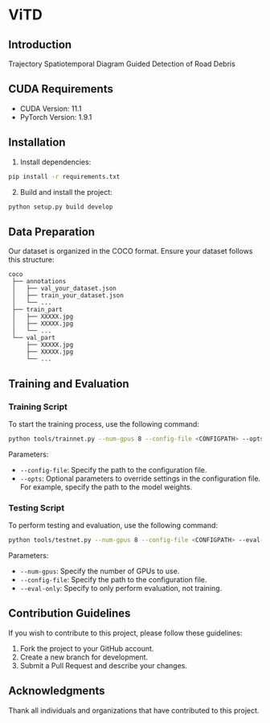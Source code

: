 
# ViTD
## Introduction
Trajectory Spatiotemporal Diagram Guided Detection of Road Debris
## CUDA Requirements
- CUDA Version: 11.1
- PyTorch Version: 1.9.1
## Installation

1. Install dependencies:
```bash
pip install -r requirements.txt
```
2. Build and install the project:
```bash
python setup.py build develop
```
## Data Preparation
Our dataset is organized in the COCO format. Ensure your dataset follows this structure:
```
coco
 ├── annotations
 │   ├── val_your_dataset.json
 │   ├── train_your_dataset.json
 │   └── ...
 ├── train_part
 │   ├── XXXXX.jpg
 │   ├── XXXXX.jpg
 │   └── ...
 └── val_part
     ├── XXXXX.jpg
     ├── XXXXX.jpg
     └── ...
```
## Training and Evaluation
### Training Script
To start the training process, use the following command:
```bash
python tools/trainnet.py --num-gpus 8 --config-file <CONFIGPATH> --opts MODEL.WEIGHTS <WEIGHTSPATH>
```
Parameters:
- `--config-file`: Specify the path to the configuration file.
- `--opts`: Optional parameters to override settings in the configuration file. For example, specify the path to the model weights.
### Testing Script
To perform testing and evaluation, use the following command:
```bash
python tools/testnet.py --num-gpus 8 --config-file <CONFIGPATH> --eval-only
```
Parameters:
- `--num-gpus`: Specify the number of GPUs to use.
- `--config-file`: Specify the path to the configuration file.
- `--eval-only`: Specify to only perform evaluation, not training.

## Contribution Guidelines
If you wish to contribute to this project, please follow these guidelines:
1. Fork the project to your GitHub account.
2. Create a new branch for development.
3. Submit a Pull Request and describe your changes.
## Acknowledgments
Thank all individuals and organizations that have contributed to this project.

